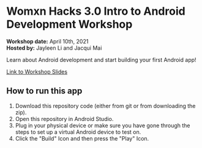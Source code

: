 # Womxn Hacks 3.0 Intro to Android Development Workshop
**Workshop date:** April 10th, 2021  
**Hosted by:** Jayleen Li and Jacqui Mai

Learn about Android development and start building your first Android app! 

[Link to Workshop Slides](https://docs.google.com/presentation/d/1i3ST4BxzfkzheFiet4ziEFHAFRIoM2YLo2Z5VWX2TlM/edit?usp=sharing)  

## How to run this app
1. Download this repository code (either from git or from downloading the zip).
2. Open this repository in Android Studio.
3. Plug in your physical device or make sure you have gone through the steps to set up a virtual Android device to test on.
4. Click the "Build" Icon and then press the "Play" Icon.
